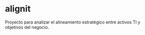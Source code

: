# alignit

Proyecto para analizar el alineamiento estratégico entre activos TI y objetivos del negocio.
